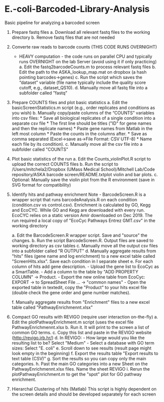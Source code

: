 # E.-coli-Barcoded-Library-Analysis
Basic pipeline for analyzing a barcoded screen

1. Prepare fastq files
	a. Download all relevant fastq files to the working directory
	b. Remove fastq files that are not needed

2. Converte raw reads to barcode counts (THIS CODE RUNS OVERNIGHT)
	* HEAVY computation - the code runs on parallel CPU and typically runs OVERNIGHT on the lab Server (avoid using it if only practicing)
	a. Edit the fastq2barcodeCounts.m to process relevant fastq files
	b. Edit the path to the ASKA_lookup_map.mat on dropbox (a hash pointing barcodes->genes)
	c. Run the script which saves the “dataset” variable (file name typically include the quality score cutoff, e.g., dataset_QS10).
	d. Manually move all fastq file into a subfolder called "fastq"

3. Prepare COUNTS files and plot basic statistics
	a. Edit the basicScreenStatistics.m script (e.g., order replicates and conditions as you wish)
	b. Manually copy/paste columns of the “COUNTS” variables into csv files:
		* Save all biological replicates of a single condition into a separate csv file
		* The first line should be titles ("ID" for gene names and then the replicate names)
		* Paste gene names from Matlab in the left most column
		* Paste the counts in the columns after.
		* Save as comma separated (Excel->save as->File Format: CSV UTF-8)
		* Name each file by its condition).
	c. Manually move all the csv file into a subfolder called "COUNTS" 
	
4. Plot basic statistics of the run 
	a. Edit the Counts_violinPlot.R script to upload the correct COUNTS files
	b. Run the script to /Users/mitchela2/Dropbox (UMass Medical School)/Mitchell Lab/Code repository/ASKA barcode screen/README.txtplot violin and bar plots.
	c. Optional: Manually save the violin plot from the R environment (save in SVG format for compatibility)

5. Identify hits and pathway enrichment
	Note - BarcodeScreen.R is a wrapper script that runs barcodeAnalysis.R on each condition (condition.csv vs control.csv). Enrichment is calculated by GO, Kegg and EcoCYC. While GO and Kegg are downloaded with every run. EcoCYC relies on a static version Amir downloaded on Dec 2019. The run required a local copy of "EcoCyc Pathways Entrez GMT.csv" in the working directory

	a. Edit the BarcodeScreen.R wrapper script. Save and "source" the changes.
	b. Run the script BarcodeScreen.R. Output files are saved to working directory as csv tables
	c. Manually move all the output csv files into a subfolder called "R OUTPUT" 
	d. Manually aggregate results from "hits" files (gene name and log enrichment) to a new excel table called "ScreenHits.xlsx". Save each condition in I separate sheet
	e. For each column of hits add gene description. 
 		- Upload the gene list to EcoCyc as a SmartTable.
		- Add a column to the table by "ADD PROPERTY COLUMN" -> Product. 
		- Export the new online table from EcoCyc: EXPORT -> to SpreadSheet File ... -> "common names"
		- Open the exported table in textedit, copy the "Product" to your hits excel file (double check the gene order and gene number matches).

	f. Manually aggregate results from "Enrichment" files to a new excel table called "PathwayEnrichmennt.xlsx" 

6. Compact GO results with REVIGO (require user interaction on-the-fly)
	a. Edit the plotPathwayEnrichment.m script (uses the excel file PathwayEnrichmennt.xlsx
	b. Run it. It will print to the screen a list of common GO terms.
	c. Copy this list and paste in the REVIGO website (http://revigo.irb.hr/)
	d. In REVIGO:
		- How large would you like the resulting list to be? Select "Medium"
		- Select a database with GO term sizes: Select "E. coli"
	e. Scroll down to see results (result page might look empty in the beginning)
	f. Export the results table "Export results to text table (CSV)"
	g. Sort the results so you can copy only the main categories.
	h. Past the main GO categories into a new Sheet on the PathwayEnrichmennt.xlsx files. Name the sheet REVIGO
	i. Rerun the plotPathwayEnrichment.m to get the "spot" plot for GO pathway enrichment.

6. Hierarchal Clustering of hits (Matlab)
	This script is highly dependent on the screen details and should be developed separately for each screen

